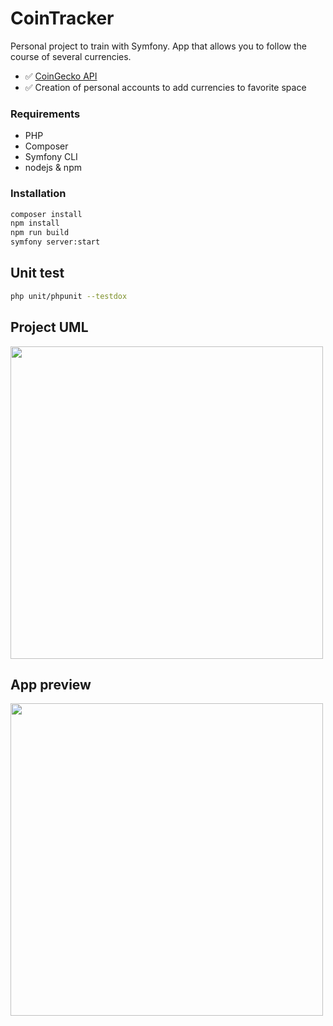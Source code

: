 # CoinTracker

Personal project to train with Symfony.
App that allows you to follow the course of several currencies.

- ✅ [CoinGecko API](https://www.coingecko.com/en/api/documentation)
- ✅ Creation of personal accounts to add currencies to favorite space

### Requirements

- PHP
- Composer
- Symfony CLI
- nodejs & npm


### Installation

```bash
composer install
npm install
npm run build
symfony server:start
```

 ## Unit test

 ```bash
 php unit/phpunit --testdox
 ```
 
 
 
 
  ## Project UML 
  

  <img src="https://user-images.githubusercontent.com/102531037/197748066-c607062c-3a83-404e-9940-ab1885971856.png" width="500"/>
 
 ## App preview
 
 <img src="https://user-images.githubusercontent.com/102531037/197824801-c56619e4-3785-488d-bc41-a49da3352ad2.png" width="500"/>
